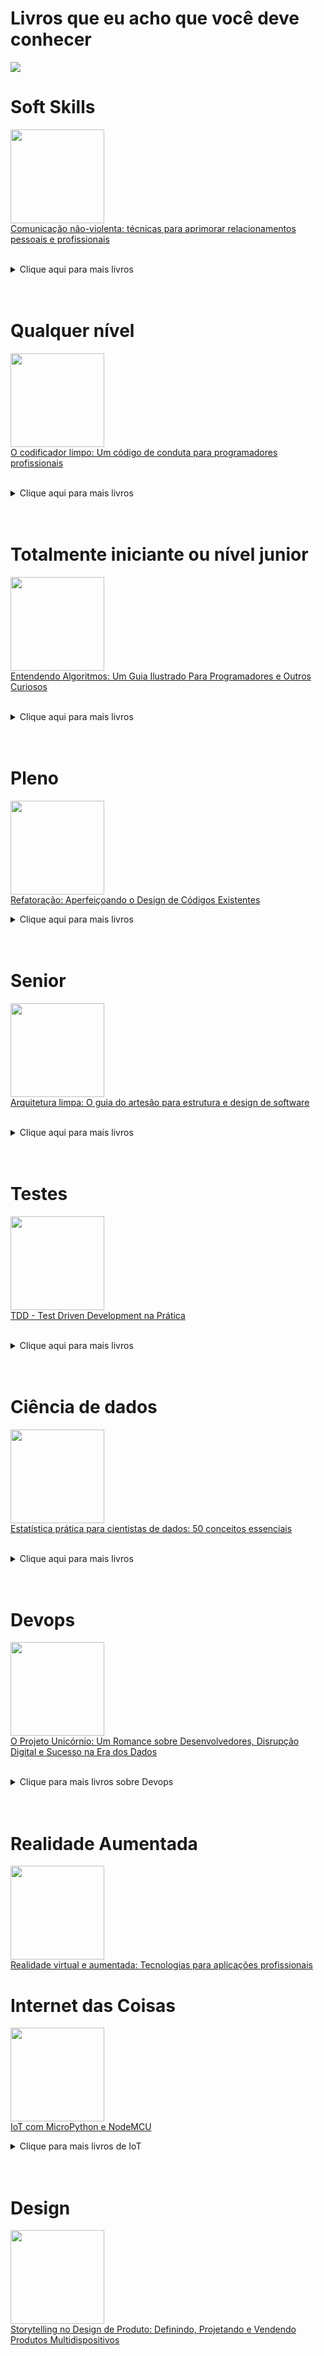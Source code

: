 # Livros que eu acho que você deve conhecer
 <p align="left">
  <img src=https://thumbs.gfycat.com/CelebratedFoolhardyAssassinbug-max-1mb.gif> 
</p>

# Soft Skills
<a href="https://amzn.to/3F0GezM" ><img src="https://m.media-amazon.com/images/I/41zjf+ROAjL._SX333_BO1,204,203,200_.jpg" border="0" height="150"/></a>  
[Comunicação não-violenta: técnicas para aprimorar relacionamentos pessoais e profissionais](https://amzn.to/3F0GezM)
<br><br>  
 
<details>
<summary>Clique aqui para mais livros</summary>
  
| Livro | Link | 
| :---: | :---: |
|<a href="https://amzn.to/3TlBNUp" ><img src="https://m.media-amazon.com/images/I/41eD18zYwMS._SX331_BO1,204,203,200_.jpg" border="0" height="150"/></a> |[Soft skills: competências essenciais para os novos tempos](https://amzn.to/3TlBNUp)|
|<a href="https://amzn.to/3THPZqi" ><img src="https://m.media-amazon.com/images/I/41wYhesVqdL._SX330_BO1,204,203,200_.jpg" border="0" height="150"/></a> |[Soft Skills - Vol 2: habilidades do futuro para o profissional do agora: Volume 2](https://amzn.to/3THPZqi)|

                                         
</details> 
<br><br>  

# Qualquer nível
<a href="https://amzn.to/3Rw2JiT" ><img src="https://images-na.ssl-images-amazon.com/images/I/41MtioCZaEL._SX359_BO1,204,203,200_.jpg" border="0" height="150"/></a>  
[O codificador limpo: Um código de conduta para programadores profissionais](https://amzn.to/3Rw2JiT)
<br><br>  
 
<details>
<summary>Clique aqui para mais livros</summary>
  
| Livro | Link | 
| :---: | :---: |
|<a href="https://amzn.to/3KGYYoB" ><img src="https://images-na.ssl-images-amazon.com/images/I/41aHzYSXZkL._SX380_BO1,204,203,200_.jpg" border="0" height="150"/></a> |[Código limpo: Habilidades práticas do Agile Software ](https://amzn.to/3KGYYoB)|
|<a href="https://amzn.to/3Rw2JiT" ><img src="https://images-na.ssl-images-amazon.com/images/I/41MtioCZaEL._SX359_BO1,204,203,200_.jpg" border="0" height="150"/></a> |[O codificador limpo: Um código de conduta para programadores profissionais](https://amzn.to/3Rw2JiT)|
|<a href="https://amzn.to/3TCW6NE" ><img src="https://images-na.ssl-images-amazon.com/images/I/41092NmnMkL._SX355_BO1,204,203,200_.jpg" border="0" height="150"/></a> |[Desenvolvimento ágil limpo: de volta às origens: Volume 1](https://amzn.to/3TCW6NE)|
                                         
</details> 
<br><br>  

# Totalmente iniciante ou nível junior

<a href="https://amzn.to/3RzxjrM" ><img src="https://images-na.ssl-images-amazon.com/images/I/517I6z9QK4L._SX357_BO1,204,203,200_.jpg" border="0" height="150"/></a>  
[Entendendo Algoritmos: Um Guia Ilustrado Para Programadores e Outros Curiosos](https://amzn.to/3RzxjrM)
<br><br>  
<details>
<summary>Clique aqui para mais livros</summary>
  
| Livro | Link | 
| :---: | :---: |
|<a href="https://amzn.to/3QstCDD" ><img src="https://images-na.ssl-images-amazon.com/images/I/51zlUqFyYwS._SY498_BO1,204,203,200_.jpg" border="0" height="150"/></a> |[Como pensar com estratégia](https://amzn.to/3QstCDD)|
|<a href="https://amzn.to/3q99N9y" ><img src="https://images-na.ssl-images-amazon.com/images/I/517KvLLwZXL._SX372_BO1,204,203,200_.jpg" border="0" height="150"/></a> |[Use a cabeça!: Java](https://amzn.to/3q99N9y)|
|<a href="https://amzn.to/3QfdIMH" ><img src="https://images-na.ssl-images-amazon.com/images/I/41IXvA57agL._SX352_BO1,204,203,200_.jpg" border="0" height="150"/></a> |[Linguagem SQL: Guia prático de aprendizagem](https://amzn.to/3QfdIMH)|
|<a href="https://amzn.to/3wSsqlZ" ><img src="https://images-na.ssl-images-amazon.com/images/I/41mzPVlkxQL._SX380_BO1,204,203,200_.jpg" border="0" height="150"/></a> |[HTML5 e CSS3: guia prático e visual](https://amzn.to/3wSsqlZ)|
|<a href="https://amzn.to/3QdJ3z6" ><img src="https://images-na.ssl-images-amazon.com/images/I/51xFDSjOpJL._SX323_BO1,204,203,200_.jpg" border="0" height="150"/></a> |[Use a cabeça! HTML e CSS ](https://amzn.to/3QdJ3z6)|
|<a href="https://amzn.to/3AHO3qd" ><img src="https://images-na.ssl-images-amazon.com/images/I/51Yw86VE-HL._SX349_BO1,204,203,200_.jpg" border="0" height="150"/></a> |[Codificação Para Leigos](https://amzn.to/3AHO3qd)|
|<a href="https://amzn.to/3QfKRHQ" ><img src="https://images-na.ssl-images-amazon.com/images/I/41YlM0IhcOL._SX323_BO1,204,203,200_.jpg" border="0" height="150"/></a> |[Introdução ao HTML5 e CSS3](https://amzn.to/3QfKRHQ)|
|<a href="https://amzn.to/3Bady4G" ><img src="https://images-na.ssl-images-amazon.com/images/I/41qeEtBu02L._SX357_BO1,204,203,200_.jpg" border="0" height="150"/></a> |[Introdução à Programação com Python: Algoritmos e Lógica de Programação Para Iniciantes](https://amzn.to/3Bady4G)|
|<a href="https://amzn.to/3TExYu0" ><img src="https://images-na.ssl-images-amazon.com/images/I/412e-avFT+L._SX346_BO1,204,203,200_.jpg" border="0" height="150"/></a> |[Fundamentos da ciência da computação](https://amzn.to/3TExYu0)|
|<a href="https://amzn.to/3q5XE59" ><img src="https://images-na.ssl-images-amazon.com/images/I/51xtndT1lAL._SX346_BO1,204,203,200_.jpg" border="0" height="150"/></a> |[Introdução á teoria da computação](https://amzn.to/3q5XE59)|
|<a href="https://amzn.to/3ekOn6t" ><img src="https://images-na.ssl-images-amazon.com/images/I/51uKR6J3cBL._SX345_BO1,204,203,200_.jpg" border="0" height="150"/></a> |[Algoritmos E Lógica Da Programação](https://amzn.to/3ekOn6t)|
  
</details>
<br><br>  

# Pleno

<a href="https://amzn.to/3B5dD8T" ><img src="https://images-na.ssl-images-amazon.com/images/I/4125lRe2M9L._SX347_BO1,204,203,200_.jpg" border="0" height="150"/></a>   
[Refatoração: Aperfeiçoando o Design de Códigos Existentes](https://amzn.to/3B5dD8T)

<details>
<summary>Clique aqui para mais livros</summary>
  
| Livro | Link | 
| :---: | :---: |
|<a href="https://amzn.to/3cH7OpV" ><img src="https://images-na.ssl-images-amazon.com/images/I/41zwWQrTnIL._SX346_BO1,204,203,200_.jpg" border="0" height="150"/></a> |[Expressões Regulares: Uma Abordagem Divertida](https://amzn.to/3cH7OpV)|
|<a href="https://amzn.to/3KL48jn" ><img src="https://images-na.ssl-images-amazon.com/images/I/41T8NdKFqEL._SX352_BO1,204,203,200_.jpg" border="0" height="150"/></a> |[Arquitetura limpa: O guia do artesão para estrutura e design de software](https://amzn.to/3KL48jn)|
|<a href="https://amzn.to/3q99N9y" ><img src="https://images-na.ssl-images-amazon.com/images/I/517KvLLwZXL._SX372_BO1,204,203,200_.jpg" border="0" height="150"/></a> |[Use a cabeça!: Java](https://amzn.to/3q99N9y)|
|<a href="https://amzn.to/3cFUhPt" ><img src="https://images-na.ssl-images-amazon.com/images/I/51HGF9mg6iL._SX323_BO1,204,203,200_.jpg" border="0" height="150"/></a> |[Domain-Driven Design: Atacando as complexidades no coração do software](https://amzn.to/3cFUhPt)|
|<a href="https://amzn.to/3AJCxdJ" ><img src="https://images-na.ssl-images-amazon.com/images/I/41QGA9y1LZL._SX357_BO1,204,203,200_.jpg" border="0" height="150"/></a> |[Estruturas de Dados e Algoritmos com JavaScript: Escreva um Código JavaScript Complexo e Eficaz Usando a Mais Recente ECMAScript](https://amzn.to/3AJCxdJ)|
|<a href="https://amzn.to/3RdxWYr" ><img src="https://images-na.ssl-images-amazon.com/images/I/51kKwi26xXL._SX357_BO1,204,203,200_.jpg" border="0" height="150"/></a> |[Migrando Sistemas Monolíticos Para Microsserviços: Padrões Evolutivos Para Transformar seu Sistema Monolítico ](https://amzn.to/3RdxWYr)|
|<a href="https://amzn.to/3cQhjmu" ><img src="https://images-na.ssl-images-amazon.com/images/I/41Mj94QmgtL._SX348_BO1,204,203,200_.jpg" border="0" height="150"/></a> |[JavaScript: O Guia Definitivo](https://amzn.to/3cQhjmu)|
|<a href="https://amzn.to/3RzxjrM" ><img src="https://images-na.ssl-images-amazon.com/images/I/517I6z9QK4L._SX357_BO1,204,203,200_.jpg" border="0" height="150"/></a> |[Entendendo Algoritmos: Um Guia Ilustrado Para Programadores e Outros Curiosos](https://amzn.to/3RzxjrM)|
|<a href="https://amzn.to/3TCFO7j" ><img src="https://images-na.ssl-images-amazon.com/images/I/51QKWGgl2rL._SX347_BO1,204,203,200_.jpg" border="0" height="150"/></a> |[Microsserviços Prontos Para a Produção: Construindo Sistemas Padronizados em uma Organização de Engenharia de Software](https://amzn.to/3TCFO7j)|
|<a href="https://amzn.to/3ehEqH5" ><img src="https://images-na.ssl-images-amazon.com/images/I/51TLbX9OSnL._SX352_BO1,204,203,200_.jpg" border="0" height="150"/></a> |[Java efetivo: as melhores práticas para a plataforma Java](https://amzn.to/3ehEqH5)|
|<a href="https://amzn.to/3e9lhXK" ><img src="https://images-na.ssl-images-amazon.com/images/I/51K8opK3MvL._SX357_BO1,204,203,200_.jpg" border="0" height="150"/></a> |[Kotlin em Ação](https://amzn.to/3e9lhXK)|
|<a href="https://amzn.to/3Badj9O" ><img src="https://images-na.ssl-images-amazon.com/images/I/51yjCIyfV5S._SX352_BO1,204,203,200_.jpg" border="0" height="150"/></a> |[Use a Cabeça! Python ― 2ª Edição](https://amzn.to/3Badj9O)|
|<a href="https://amzn.to/3RuGSbC" ><img src="https://images-na.ssl-images-amazon.com/images/I/51ImKvIfXxL._SX357_BO1,204,203,200_.jpg" border="0" height="150"/></a> |[TDD com Python: Siga o Bode dos Testes: Usando Django, Selenium e JavaScript](https://amzn.to/3wRTdyC)|
|<a href="https://amzn.to/3TCi8A1" ><img src="https://images-na.ssl-images-amazon.com/images/I/51VUqKkjWFL._SX323_BO1,204,203,200_.jpg" border="0" height="150"/></a> |[Use a cabeça!: programação JavaScript](https://amzn.to/3TCi8A1)|

  
</details>
<br><br>  

# Senior

<a href="https://amzn.to/3KL48jn" ><img src="https://images-na.ssl-images-amazon.com/images/I/41T8NdKFqEL._SX352_BO1,204,203,200_.jpg" border="0" height="150"/></a>  
[Arquitetura limpa: O guia do artesão para estrutura e design de software](https://amzn.to/3KL48jn)
<br><br>  
<details>
<summary>Clique aqui para mais livros</summary>
  
| Livro | Link | 
| :---: | :---: | 
|<a href="https://amzn.to/3B5dD8T" ><img src="https://images-na.ssl-images-amazon.com/images/I/4125lRe2M9L._SX347_BO1,204,203,200_.jpg" border="0" height="150"/></a> |[Refatoração: Aperfeiçoando o Design de Códigos Existentes](https://amzn.to/3B5dD8T)|
|<a href="https://amzn.to/3cFUhPt" ><img src="https://images-na.ssl-images-amazon.com/images/I/51HGF9mg6iL._SX323_BO1,204,203,200_.jpg" border="0" height="150"/></a> |[Domain-Driven Design: Atacando as complexidades no coração do software](https://amzn.to/3cFUhPt)|
|<a href="https://amzn.to/3AJCxdJ" ><img src="https://images-na.ssl-images-amazon.com/images/I/41QGA9y1LZL._SX357_BO1,204,203,200_.jpg" border="0" height="150"/></a> |[Estruturas de Dados e Algoritmos com JavaScript: Escreva um Código JavaScript Complexo e Eficaz Usando a Mais Recente ECMAScript](https://amzn.to/3AJCxdJ)|
|<a href="https://amzn.to/3RdxWYr" ><img src="https://images-na.ssl-images-amazon.com/images/I/51kKwi26xXL._SX357_BO1,204,203,200_.jpg" border="0" height="150"/></a> |[Migrando Sistemas Monolíticos Para Microsserviços: Padrões Evolutivos Para Transformar seu Sistema Monolítico ](https://amzn.to/3RdxWYr)|
|<a href="https://amzn.to/3cQhjmu" ><img src="https://images-na.ssl-images-amazon.com/images/I/41Mj94QmgtL._SX348_BO1,204,203,200_.jpg" border="0" height="150"/></a> |[JavaScript: O Guia Definitivo](https://amzn.to/3cQhjmu)|
|<a href="https://amzn.to/3RzxjrM" ><img src="https://images-na.ssl-images-amazon.com/images/I/517I6z9QK4L._SX357_BO1,204,203,200_.jpg" border="0" height="150"/></a> |[Entendendo Algoritmos: Um Guia Ilustrado Para Programadores e Outros Curiosos](https://amzn.to/3RzxjrM)|
|<a href="https://amzn.to/3TCFO7j" ><img src="https://images-na.ssl-images-amazon.com/images/I/51QKWGgl2rL._SX347_BO1,204,203,200_.jpg" border="0" height="150"/></a> |[Microsserviços Prontos Para a Produção: Construindo Sistemas Padronizados em uma Organização de Engenharia de Software](https://amzn.to/3TCFO7j)|

</details>
<br><br>  

# Testes

<a href="https://amzn.to/3Qh4W2j" ><img src="https://m.media-amazon.com/images/I/41Z4rmM4Z1L._SX346_BO1,204,203,200_.jpg" border="0" height="150"/></a>  
[TDD - Test Driven Development na Prática](https://amzn.to/3Qh4W2j)
<br><br>  
<details>
<summary>Clique aqui para mais livros</summary>
<br><br> 
<details>
<summary>Português</summary>
  
| Livro | Link | 
| :---: | :---: | 
|<a href="https://amzn.to/3VKCTtk" ><img src="https://m.media-amazon.com/images/I/41LnM8qgO1L.jpg" border="0" height="150"/></a> |[Test-Driven Development: Teste e Design no Mundo Real](https://amzn.to/3VKCTtk)|
|<a href="https://amzn.to/3Qfbe2k" ><img src="https://m.media-amazon.com/images/I/51Vy2Jb7InL.jpg" border="0" height="150"/></a> |[TDD com Python: Siga o bode dos testes: usando Django, Selenium e JavaScript](https://amzn.to/3Qfbe2k)| 
|<a href="https://amzn.to/3CLLAgn" ><img src="https://m.media-amazon.com/images/I/41XCB2yARGL.jpg" border="0" height="150"/></a> |[Testes automatizados de software: Um guia prático](https://amzn.to/3CLLAgn)| 
|<a href="https://amzn.to/3VNGmav" ><img src="https://m.media-amazon.com/images/I/41eATj+NUxL._SX329_BO1,204,203,200_.jpg" border="0" height="150"/></a> |[Test-driven Development. Teste e Design no Mundo Real com .net](https://amzn.to/3VNGmav)| 
|<a href="https://amzn.to/3VFI25K" ><img src="https://m.media-amazon.com/images/I/41E+EQIV6HL.jpg" border="0" height="150"/></a> |[TDD para Games: Desenvolvimento guiado a testes para jogos digitais](https://amzn.to/3VFI25K)| 
|<a href="https://amzn.to/3QdTuEy" ><img src="https://m.media-amazon.com/images/I/417SWhfcbOL.jpg" border="0" height="150"/></a> |[Test-Driven Development: Teste e Design no Mundo Real com PHP](https://amzn.to/3QdTuEy)| 
|<a href="https://amzn.to/3vBsaqr" ><img src="https://m.media-amazon.com/images/I/41QX4oiBEkL.jpg" border="0" height="150"/></a> |[TDD e BDD na prática: Construa aplicações Ruby usando RSpec e Cucumber](https://amzn.to/3vBsaqr)| 
 
</details>
<br>
<details>
<summary>English</summary>
  
| Livro | Link | 
| :---: | :---: | 
|<a href="https://amzn.to/3VMsgWR" ><img src="https://m.media-amazon.com/images/I/41mWttCFqkL.jpg" border="0" height="150"/></a> |[Test Driven Development: By Example](https://amzn.to/3VMsgWR)| 
|<a href="https://amzn.to/3GG18V5" ><img src="https://m.media-amazon.com/images/I/51W6W+UOptL._SX415_BO1,204,203,200_.jpg" border="0" height="150"/></a> |[Test-Driven Development for Embedded C: Building Hihg Quality Embedded Software](https://amzn.to/3GG18V5)| 
|<a href="https://amzn.to/3CmgOKs" ><img src="https://m.media-amazon.com/images/I/41KIitkrVNL._SX404_BO1,204,203,200_.jpg" border="0" height="150"/></a> |[Android Test-Driven Development by Tutorials: Learn Android TDD by Building Real-World Apps](https://amzn.to/3CmgOKs)| 
|<a href="https://amzn.to/3ZaW3LL" ><img src="https://m.media-amazon.com/images/I/411yEwiAMdL.jpg" border="0" height="150"/></a> |[The Complete Software Tester: Concepts, Skills, and Strategies for High-Quality Testing](https://amzn.to/3ZaW3LL)|   
|<a href="https://amzn.to/3WMXy16" ><img src="https://m.media-amazon.com/images/I/41RtV-zPjnL._SX404_BO1,204,203,200_.jpg" border="0" height="150"/></a> |[Test-Driven Java Development: Invoke TDD principles for end-to-end application development](https://amzn.to/3WMXy16)|  
|<a href="https://amzn.to/3Gkrz10" ><img src="https://m.media-amazon.com/images/I/41YS0XJ9-xL._SX406_BO1,204,203,200_.jpg" border="0" height="150"/></a> |[Unit Testing:Principles, Practices and Patterns](https://amzn.to/3Gkrz10)|  
|<a href="https://amzn.to/3GBCvrB" ><img src="https://m.media-amazon.com/images/I/41+4def9DeL.jpg" border="0" height="150"/></a> |[Test Driven Development in Ruby: A Practical Introduction to TDD Using Problem and Solution Domain Analysis](https://amzn.to/3GBCvrB)| |<a href="https://amzn.to/3iaIjQC" ><img src="https://m.media-amazon.com/images/I/41v5EIfykuL._SX335_BO1,204,203,200_.jpg" border="0" height="150"/></a> |[Testes de software](https://amzn.to/3iaIjQC)|   
|<a href="https://amzn.to/3Il9hj7" ><img src="https://m.media-amazon.com/images/I/51DlCCMPOoL.jpg" border="0" height="150"/></a> |[Fifty Quick Ideas To Improve Your Tests](https://amzn.to/3Il9hj7)|
 
</details>
 
</details>
<br><br> 

# Ciência de dados

<a href="https://amzn.to/3wSx57w" ><img src="https://images-na.ssl-images-amazon.com/images/I/51mMQzKcfjL._SX353_BO1,204,203,200_.jpg" border="0" height="150"/></a>   
[Estatística prática para cientistas de dados: 50 conceitos essenciais](https://amzn.to/3wSx57w)
<br><br>

<details>
<summary>Clique aqui para mais livros</summary>
  
| Livro | Link | 
| :---: | :---: |
|<a href="https://amzn.to/3q8cFmZ" ><img src="https://images-na.ssl-images-amazon.com/images/I/51-X4OeFYvL._SX380_BO1,204,203,200_.jpg" border="0" height="150"/></a> |[R para data science: Importe, arrume, transforme, visualize e modele dados](https://amzn.to/3q8cFmZ)|  
|<a href="https://amzn.to/3QfdIMH" ><img src="https://images-na.ssl-images-amazon.com/images/I/41IXvA57agL._SX352_BO1,204,203,200_.jpg" border="0" height="150"/></a> |[Linguagem SQL: Guia prático de aprendizagem](https://amzn.to/3QfdIMH)|
|<a href="https://amzn.to/3q5QIoE" ><img src="https://images-na.ssl-images-amazon.com/images/I/51dSJK8GGtL._SX346_BO1,204,203,200_.jpg" border="0" height="150"/></a> |[Estatística: O que é, para que serve, como funciona](https://amzn.to/3q5QIoE)|
|<a href="https://amzn.to/3CZJiuZ" ><img src="https://images-na.ssl-images-amazon.com/images/I/51Meg8yMu8L._SX347_BO1,204,203,200_.jpg" border="0" height="150"/></a> |[Introdução à Linguagem SQL: Abordagem Prática Para Iniciantes](https://amzn.to/3CZJiuZ)|
|<a href="https://amzn.to/3emLbri" ><img src="https://images-na.ssl-images-amazon.com/images/I/51yjRvjhSIL._SX357_BO1,204,203,200_.jpg" border="0" height="150"/></a> |[Pense em Python: Pense Como um Cientista da Computação](https://amzn.to/3emLbri)|
|<a href="https://amzn.to/3KMjEM8" ><img src="https://images-na.ssl-images-amazon.com/images/I/51psvxQpAbS._SX353_BO1,204,203,200_.jpg" border="0" height="150"/></a> |[Data Science Do Zero: Noções Fundamentais com Python](https://amzn.to/3KMjEM8)|
  
</details>
<br><br>  

# Devops

<a href="https://amzn.to/3TH2ROk" ><img src="https://images-na.ssl-images-amazon.com/images/I/611bQwDaB6L._SX352_BO1,204,203,200_.jpg" border="0" height="150"/></a>   
[O Projeto Unicórnio: Um Romance sobre Desenvolvedores, Disrupção Digital e Sucesso na Era dos Dados](https://amzn.to/3TH2ROk)
<br><br>

<details>
<summary>Clique para mais livros sobre Devops </summary>

| Livro | Link | 
| :---: | :---: |
|<a href="https://www.amazon.com.br/Manual-DevOps-confiabilidade-organiza%C3%A7%C3%B5es-tecnol%C3%B3gicas/dp/8550802697?smid=A1ZZFT5FULY4LN&linkCode=li2&tag=engenheiracoelho-gitbooks-20&linkId=6a52eb069f4daf07ce8d90965ba2a59e&language=pt_BR&ref_=as_li_ss_il" >  <img src="https://images-na.ssl-images-amazon.com/images/I/51+GkBTbmeL._SX351_BO1,204,203,200_.jpg" border="0" height="150"/></a> |[Manual de DevOps: como obter agilidade, confiabilidade e segurança em organizações tecnológicas](https://amzn.to/3TCzbBX)|  
|<a href="https://amzn.to/3RqZ6eg" ><img src="https://images-na.ssl-images-amazon.com/images/I/51zviLq+f+L._SX354_BO1,204,203,200_.jpg" border="0" height="150"/></a> |[O projeto fênix – Edição comemorativa: um romance sobre TI, DevOps e sobre ajudar o seu negócio a vencer](https://amzn.to/3RqZ6eg)|
|<a href="https://amzn.to/3QdPrXj" ><img src="https://images-na.ssl-images-amazon.com/images/I/41cIxu9yEWL._SX347_BO1,204,203,200_.jpg" border="0" height="150"/></a> |[Kubernetes Básico: Mergulhe no Futuro da Infraestrutura ](https://amzn.to/3QdPrXj)|
  
</details>
<br><br>  

# Realidade Aumentada


<a href="https://amzn.to/3ReBHwK" ><img src="https://images-na.ssl-images-amazon.com/images/I/51RUrGb-NoL._SX351_BO1,204,203,200_.jpg" border="0" height="150"/></a>   
[Realidade virtual e aumentada: Tecnologias para aplicações profissionais](https://amzn.to/3ReBHwK)


# Internet das Coisas

<a href="https://amzn.to/3CV2Kci" ><img src="https://images-na.ssl-images-amazon.com/images/I/41sxmO2SvtL._SX347_BO1,204,203,200_.jpg" border="0" height="150"/></a>   
[IoT com MicroPython e NodeMCU](https://amzn.to/3CV2Kci)

<details>
<summary>Clique para mais livros de IoT</summary>
  
  
| Book | Link | 
| :---: | :---: |
|<a href="https://amzn.to/3BaO7A9" ><img src="https://images-na.ssl-images-amazon.com/images/I/51Zgza+YssL._SX352_BO1,204,203,200_.jpg" border="0" height="150"/></a> |[Eletrônica para leigos](https://amzn.to/3BaO7A9)|
|<a href="https://amzn.to/3CSTncU" ><img src="https://images-na.ssl-images-amazon.com/images/I/51xSjWrFYjL._SX352_BO1,204,203,200_.jpg" border="0" height="150"/></a> |[Arduino Para Leigos](https://amzn.to/3CSTncU)|
|<a href="https://amzn.to/3KHfJ2W" ><img src="https://images-na.ssl-images-amazon.com/images/I/41Boy7YfNAS._SX347_BO1,204,203,200_.jpg" border="0" height="150"/></a> |[Internet Das Coisas (IoT): Segurança e Privacidade dos Dados Pessoais](https://amzn.to/3KHfJ2W)|
</details>
<br><br>  

# Design

<a href="https://amzn.to/3CYq3Sj" ><img src="https://images-na.ssl-images-amazon.com/images/I/41Gf2JM+yTL._SX363_BO1,204,203,200_.jpg" border="0" height="150"/></a>   
[Storytelling no Design de Produto: Definindo, Projetando e Vendendo Produtos Multidispositivos](https://amzn.to/3CYq3Sj)
